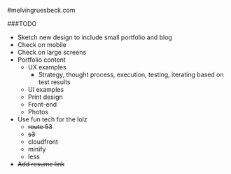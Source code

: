 #melvingruesbeck.com

###TODO
- Sketch new design to include small portfolio and blog
- Check on mobile 
- Check on large screens
- Portfolio content
  - UX examples
    - Strategy, thought process, execution, testing, iterating based on test results
  - UI examples
  - Print design
  - Front-end 
  - Photos
- Use fun tech for the lolz 
    - ~~route 53~~
    - ~~s3~~ 
    - cloudfront
    - minify
    - less
- ~~Add resume link~~
